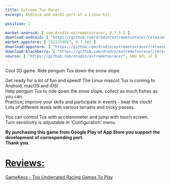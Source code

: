 ```yaml
---
title: Extreme Tux Racer
excerpt: Android and macOS port of a Linux hit.

position: 1

market-android: [ com.drodin.extremetuxracer, 0.7.5-5 ]
download-android: [ "https://github.com/drodin/extremetuxracer/releases/download/0.7.5-5/etr-0.7.5-5.apk", 0.7.5-5 ]
market-appstore: [ 1522259097, 0.7.501 ]
download-appstore: [ "https://github.com/drodin/extremetuxracer/releases/download/0.7.501/extremetuxracer-0.7.501.dmg", 0.7.501 ]
download-blackberry: [ "https://github.com/drodin/extremetuxracer/releases/download/0.6.0.10/extremetuxracer-0_6_0_9.bar", 0.6.0.9 ]
source: [ "https://github.com/drodin/extremetuxracer", GNU GPL v2 ]
---
```


Cool 3D game. Ride penguin Tux down the snow slope.

Get ready for a lot of fun and speed! The Linux mascot Tux is coming to Android, macOS and iOS!  
Help penguin Tux to ride down the snow slope, collect as much fishes as you can.  
Practice, improve your skills and participate in events - beat the clock!  
Lots of different levels with various terrains and tricky passes.

You can control Tux with accelerometer and jump with touch screen.  
Turn sensitivity is adjustable in 'Configuration' menu.

**By purchasing this game from Google Play of App Store you support the development of corresponding port.  
Thank you.**

[Reviews:](#reviews)
===

[GameKeys - Top Underrated Racing Games To Play](https://gameskeys.net/top-underrated-racing-games-to-play/)
